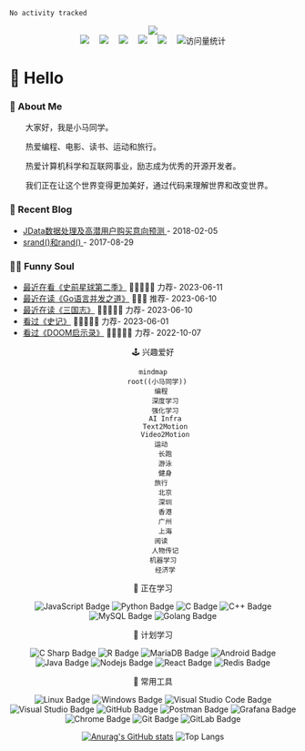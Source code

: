 <!--START_SECTION:waka-->

```txt
No activity tracked
```

<!--END_SECTION:waka-->
<div align="center">
  <!-- knock code pictures 敲代码的图片 -->
  <img src="https://cdn.jsdelivr.net/gh/sun0225SUN/sun0225SUN/assets/images/coding.gif" /><br>

  <!-- profile logo 个人资料徽标 -->
  <div align="center">
    <a href="https://twitter.com/xmg2023/"><img src="https://img.shields.io/badge/Twitter-推特-blue" /></a>&emsp;
    <a href="https://www.youtube.com/@xmg2023"><img src="https://img.shields.io/badge/YouTube-油管-c32136" /></a>&emsp;
    <a href="https://space.bilibili.com/315558537/"><img src="https://img.shields.io/badge/Bilibili-B站-ff69b4" /></a>&emsp;
    <a href="https://blog.csdn.net/u013146882/"><img src="https://img.shields.io/badge/CSDN-论坛-c32136" /></a>&emsp;
    <a href="https://www.zhihu.com/people/xmg91/"><img src="https://img.shields.io/badge/Zhihu-知乎-blue" /></a>&emsp;
    <!-- visitor statistics logo 访客数统计徽标 -->
    <img src="https://komarev.com/ghpvc/?username=ml112265&label=Views&color=0e75b6&style=flat" alt="访问量统计" />
  </div>
</div>

#  🙋 Hello

<tr><td>

<!-- About me 关于我 -->
### 🤺 About Me
  
<p>&emsp;&emsp;大家好，我是小马同学。</p>
<p>&emsp;&emsp;热爱编程、电影、读书、运动和旅行。</p>
<p>&emsp;&emsp;热爱计算机科学和互联网事业，励志成为优秀的开源开发者。</p>
<p>&emsp;&emsp;我们正在让这个世界变得更加美好，通过代码来理解世界和改变世界。</p>

</td></tr>

<tr><td>

<!-- 近期博客 -->
### 📃 Recent Blog
  
<!-- START_SECTION:blog -->
* <a href='https://blog.csdn.net/u013146882/article/details/79265924' target='_blank'>JData数据处理及高潜用户购买意向预测 </a> - 2018-02-05
* <a href='https://blog.csdn.net/u013146882/article/details/77685123' target='_blank'>srand()和rand() </a> - 2017-08-29
<!-- END_SECTION:blog -->

</td></tr>

<tr><td>

### 🤾‍♂️ Funny Soul

<!-- START_SECTION:douban -->
* <a href='https://movie.douban.com/subject/36292415/' target='_blank'>最近在看《史前星球第二季》</a> 🌟🌟🌟🌟🌟 力荐- 2023-06-11
* <a href='https://book.douban.com/subject/30424330/' target='_blank'>最近在读《Go语言并发之道》</a> 🌟🌟🌟 推荐- 2023-06-10
* <a href='https://book.douban.com/subject/5403729/' target='_blank'>最近在读《三国志》</a> 🌟🌟🌟🌟🌟 力荐- 2023-06-10
* <a href='https://book.douban.com/subject/36094930/' target='_blank'>看过《史记》</a> 🌟🌟🌟🌟🌟 力荐- 2023-06-01
* <a href='https://book.douban.com/subject/26642310/' target='_blank'>看过《DOOM启示录》</a> 🌟🌟🌟🌟🌟 力荐- 2022-10-07
<!-- END_SECTION:douban -->

</td></tr>

<div align="center" >

<!-- 兴趣爱好统计 -->

🕹️ 兴趣爱好

```mermaid
mindmap
  root((小马同学))
    编程
      深度学习
      强化学习
      AI Infra
      Text2Motion
      Video2Motion
    运动
      长跑
      游泳
      健身
    旅行
      北京
      深圳
      香港
      广州
      上海
    阅读
      人物传记
      机器学习 
      经济学
```
  
<!--  skill badge 技能徽章 -->
💪 正在学习
  
![JavaScript Badge](https://img.shields.io/badge/JavaScript-F7DF1E?logo=javascript&logoColor=000&style=flat)
![Python Badge](https://img.shields.io/badge/Python-3776AB?logo=python&logoColor=fff&style=flat)
![C Badge](https://img.shields.io/badge/C-A8B9CC?logo=c&logoColor=fff&style=flat)
![C++ Badge](https://img.shields.io/badge/C%2B%2B-00599C?logo=cplusplus&logoColor=fff&style=flat)
![MySQL Badge](https://camo.githubusercontent.com/1a085b81c0ac63ef70d22ee1a67560c1bdd5c42038ba20d129d89e7de5603953/68747470733a2f2f696d672e736869656c64732e696f2f62616467652f2d4d7953514c2d626c61636b3f7374796c653d666c61742d737175617265266c6f676f3d6d7973716c)
![Golang Badge](https://camo.githubusercontent.com/9b719c9cf9ab50beb884888a923dbeaa462dd9685c186d717185fccceba6acc9/68747470733a2f2f696d672e736869656c64732e696f2f62616467652f476f6c616e672d3036303632433f7374796c653d666c61742d737175617265266c6f676f3d676f)
  
🧠 计划学习
  
![C Sharp Badge](https://img.shields.io/badge/C%20Sharp-239120?logo=csharp&logoColor=fff&style=flat)
![R Badge](https://img.shields.io/badge/R-276DC3?logo=r&logoColor=fff&style=flat)
![MariaDB Badge](https://camo.githubusercontent.com/e52e7f50754a2e938dc790a37f59c72dd5dee1c349f69be8fc7d363f4f21ff76/68747470733a2f2f696d672e736869656c64732e696f2f62616467652f4d6172696144422d626c61636b3f7374796c653d666c61742d737175617265266c6f676f3d6d617269616462)
![Android Badge](https://camo.githubusercontent.com/b47adcf9ec6ebda2472bfabf941e573d2ba360c45773c6526f445e5aec5872eb/68747470733a2f2f696d672e736869656c64732e696f2f62616467652f416e64726f69642d3035313530433f7374796c653d666c61742d737175617265266c6f676f3d616e64726f6964)
![Java Badge](https://camo.githubusercontent.com/0895a3f3f47efedf2b395504c6ba3b6990b24a1851533cbabe116ae4f44c3903/68747470733a2f2f696d672e736869656c64732e696f2f62616467652f4a6176612d6f72616e67653f7374796c653d666c61742d737175617265266c6f676f3d6a617661)
![Nodejs Badge](https://camo.githubusercontent.com/cec92673ea713fa89ba2ae2033daf5851f6f39393ff5b93231aa707d424638d9/68747470733a2f2f696d672e736869656c64732e696f2f62616467652f2d4e6f64656a732d626c61636b3f7374796c653d666c61742d737175617265266c6f676f3d4e6f64652e6a73)
![React Badge](https://camo.githubusercontent.com/137a7a0f28f9e326bcc81a5a0bd853c86435143774c15642d827a5788e778667/68747470733a2f2f696d672e736869656c64732e696f2f62616467652f2d52656163742d626c61636b3f7374796c653d666c61742d737175617265266c6f676f3d7265616374)
![Redis Badge](https://camo.githubusercontent.com/92044f5551739700b88958007d5fd5c5e192d442cfc43b55e704ef0d170a57dd/68747470733a2f2f696d672e736869656c64732e696f2f62616467652f2d52656469732d626c61636b3f7374796c653d666c61742d737175617265266c6f676f3d5265646973)

🧰 常用工具

![Linux Badge](https://img.shields.io/badge/Linux-FCC624?logo=linux&logoColor=000&style=flat)
![Windows Badge](https://img.shields.io/badge/Windows-0078D6?logo=windows&logoColor=fff&style=flat)
![Visual Studio Code Badge](https://img.shields.io/badge/Visual%20Studio%20Code-007ACC?logo=visualstudiocode&logoColor=fff&style=flat)
![Visual Studio Badge](https://img.shields.io/badge/Visual%20Studio-5C2D91?logo=visualstudio&logoColor=fff&style=flat)
![GitHub Badge](https://img.shields.io/badge/GitHub-181717?logo=github&logoColor=fff&style=flat)
![Postman Badge](https://camo.githubusercontent.com/cf47f22e684a7deb3fe00783eec8e7407be43a25da81cdecc270d6ffc5bd38e6/68747470733a2f2f696d672e736869656c64732e696f2f62616467652f506f73746d616e2d626c61636b3f7374796c653d666c61742d737175617265266c6f676f3d706f73746d616e)
![Grafana Badge](https://camo.githubusercontent.com/e9717c6442bfbbb3db9a77f1144def7e18b0f311b457ef4eb279951d57ef6351/68747470733a2f2f696d672e736869656c64732e696f2f62616467652f47726166616e612d626c61636b3f7374796c653d666c61742d737175617265266c6f676f3d67726166616e61)
![Chrome Badge](https://camo.githubusercontent.com/79072292a9c8206c9e4ecfac901e57f3e7758d0c08555c2305b719789cecedeb/68747470733a2f2f696d672e736869656c64732e696f2f62616467652f4368726f6d652d626c61636b3f7374796c653d666c61742d737175617265266c6f676f3d676f6f676c652d6368726f6d65)
![Git Badge](https://camo.githubusercontent.com/edd3031a0956c904634f9a394267a6ba61e9a0bb95c9512a1fbc0725b4014d03/68747470733a2f2f696d672e736869656c64732e696f2f62616467652f2d4769742d626c61636b3f7374796c653d666c61742d737175617265266c6f676f3d676974)
![GitLab Badge](https://camo.githubusercontent.com/35b0a4cb52ffc87fc7c464f9f2527dec988b663d0ae86bf8d542ae5649bd2c9e/68747470733a2f2f696d672e736869656c64732e696f2f62616467652f2d4769744c61622d4643413132313f7374796c653d666c61742d737175617265266c6f676f3d6769746c6162)

 [![Anurag's GitHub stats](https://github-readme-stats.vercel.app/api?username=xmg2024)](https://github.com/xmg2024/github-readme-stats)
 ![Top Langs](https://github-readme-stats.vercel.app/api/top-langs/?username=xmg2024)




 

